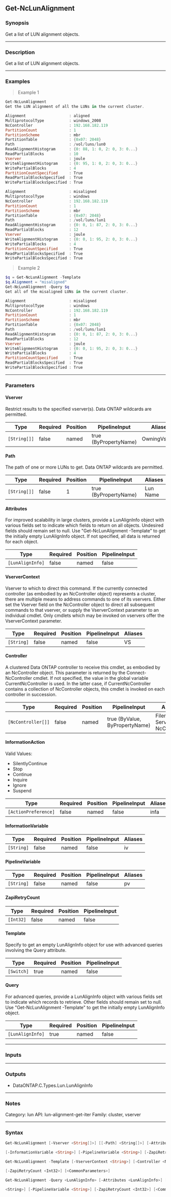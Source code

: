 Get-NcLunAlignment
------------------

### Synopsis
Get a list of LUN alignment objects.

---

### Description

Get a list of LUN alignment objects.

---

### Examples
> Example 1

```PowerShell
Get-NcLunAlignment
Get the LUN alignment of all the LUNs in the current cluster.

Alignment                   : aligned
MultiprotocolType           : windows_2008
NcController                : 192.168.182.119
PartitionCount              : 1
PartitionScheme             : mbr
PartitionTable              : {0x07: 2048}
Path                        : /vol/luns/lun0
ReadAlignmentHistogram      : {0: 88, 1: 0, 2: 0, 3: 0...}
ReadPartialBlocks           : 10
Vserver                     : joule
WriteAlignmentHistogram     : {0: 95, 1: 0, 2: 0, 3: 0...}
WritePartialBlocks          : 4
PartitionCountSpecified     : True
ReadPartialBlocksSpecified  : True
WritePartialBlocksSpecified : True

Alignment                   : misaligned
MultiprotocolType           : windows
NcController                : 192.168.182.119
PartitionCount              : 1
PartitionScheme             : mbr
PartitionTable              : {0x07: 2048}
Path                        : /vol/luns/lun1
ReadAlignmentHistogram      : {0: 0, 1: 87, 2: 0, 3: 0...}
ReadPartialBlocks           : 12
Vserver                     : joule
WriteAlignmentHistogram     : {0: 0, 1: 95, 2: 0, 3: 0...}
WritePartialBlocks          : 4
PartitionCountSpecified     : True
ReadPartialBlocksSpecified  : True
WritePartialBlocksSpecified : True

```
> Example 2

```PowerShell
$q = Get-NcLunAlignment -Template
$q.Alignment = "misaligned"
Get-NcLunAlignment -Query $q
Get all of the misaligned LUNs in the current cluster.

Alignment                   : misaligned
MultiprotocolType           : windows
NcController                : 192.168.182.119
PartitionCount              : 1
PartitionScheme             : mbr
PartitionTable              : {0x07: 2048}
Path                        : /vol/luns/lun1
ReadAlignmentHistogram      : {0: 0, 1: 87, 2: 0, 3: 0...}
ReadPartialBlocks           : 12
Vserver                     : joule
WriteAlignmentHistogram     : {0: 0, 1: 95, 2: 0, 3: 0...}
WritePartialBlocks          : 4
PartitionCountSpecified     : True
ReadPartialBlocksSpecified  : True
WritePartialBlocksSpecified : True

```

---

### Parameters
#### **Vserver**
Restrict results to the specified vserver(s).  Data ONTAP wildcards are permitted.

|Type        |Required|Position|PipelineInput        |Aliases      |
|------------|--------|--------|---------------------|-------------|
|`[String[]]`|false   |named   |true (ByPropertyName)|OwningVserver|

#### **Path**
The path of one or more LUNs to get.  Data ONTAP wildcards are permitted.

|Type        |Required|Position|PipelineInput        |Aliases     |
|------------|--------|--------|---------------------|------------|
|`[String[]]`|false   |1       |true (ByPropertyName)|Lun<br/>Name|

#### **Attributes**
For improved scalability in large clusters, provide a LunAlignInfo object with various fields set to indicate which fields to return on all objects.  Undesired fields should remain set to null.  Use "Get-NcLunAlignment -Template" to get the initially empty LunAlignInfo object.  If not specified, all data is returned for each object.

|Type            |Required|Position|PipelineInput|
|----------------|--------|--------|-------------|
|`[LunAlignInfo]`|false   |named   |false        |

#### **VserverContext**
Vserver to which to direct this command.  If the currently connected controller (as embodied by an NcController object) represents a cluster, there are multiple means to address commands to one of its vservers.  Either set the Vserver field on the NcController object to direct all subsequent commands to that vserver, or supply the VserverContext parameter to an individual cmdlet.  Only cmdlets which may be invoked on vservers offer the VserverContext parameter.

|Type      |Required|Position|PipelineInput|Aliases|
|----------|--------|--------|-------------|-------|
|`[String]`|false   |named   |false        |VS     |

#### **Controller**
A clustered Data ONTAP controller to receive this cmdlet, as embodied by an NcController object.  This parameter is returned by the Connect-NcController cmdlet.  If not specified, the value in the global variable CurrentNcController is used.  In the latter case, if CurrentNcController contains a collection of NcController objects, this cmdlet is invoked on each controller in succession.

|Type              |Required|Position|PipelineInput                 |Aliases                          |
|------------------|--------|--------|------------------------------|---------------------------------|
|`[NcController[]]`|false   |named   |true (ByValue, ByPropertyName)|Filer<br/>Server<br/>NcController|

#### **InformationAction**

Valid Values:

* SilentlyContinue
* Stop
* Continue
* Inquire
* Ignore
* Suspend

|Type                |Required|Position|PipelineInput|Aliases|
|--------------------|--------|--------|-------------|-------|
|`[ActionPreference]`|false   |named   |false        |infa   |

#### **InformationVariable**

|Type      |Required|Position|PipelineInput|Aliases|
|----------|--------|--------|-------------|-------|
|`[String]`|false   |named   |false        |iv     |

#### **PipelineVariable**

|Type      |Required|Position|PipelineInput|Aliases|
|----------|--------|--------|-------------|-------|
|`[String]`|false   |named   |false        |pv     |

#### **ZapiRetryCount**

|Type     |Required|Position|PipelineInput|
|---------|--------|--------|-------------|
|`[Int32]`|false   |named   |false        |

#### **Template**
Specify to get an empty LunAlignInfo object for use with advanced queries involving the Query attribute.

|Type      |Required|Position|PipelineInput|
|----------|--------|--------|-------------|
|`[Switch]`|true    |named   |false        |

#### **Query**
For advanced queries, provide a LunAlignInfo object with various fields set to indicate which records to retrieve.  Other fields should remain set to null.  Use "Get-NcLunAlignment -Template" to get the initially empty LunAlignInfo object.

|Type            |Required|Position|PipelineInput|
|----------------|--------|--------|-------------|
|`[LunAlignInfo]`|true    |named   |false        |

---

### Inputs

---

### Outputs
* DataONTAP.C.Types.Lun.LunAlignInfo

---

### Notes
Category: lun
API: lun-alignment-get-iter
Family: cluster, vserver

---

### Syntax
```PowerShell
Get-NcLunAlignment [-Vserver <String[]>] [[-Path] <String[]>] [-Attributes <LunAlignInfo>] [-VserverContext <String>] [-Controller <NcController[]>] [-InformationAction <ActionPreference>] 
```
```PowerShell
[-InformationVariable <String>] [-PipelineVariable <String>] [-ZapiRetryCount <Int32>] [<CommonParameters>]
```
```PowerShell
Get-NcLunAlignment -Template [-VserverContext <String>] [-Controller <NcController[]>] [-InformationAction <ActionPreference>] [-InformationVariable <String>] [-PipelineVariable <String>] 
```
```PowerShell
[-ZapiRetryCount <Int32>] [<CommonParameters>]
```
```PowerShell
Get-NcLunAlignment -Query <LunAlignInfo> [-Attributes <LunAlignInfo>] [-VserverContext <String>] [-Controller <NcController[]>] [-InformationAction <ActionPreference>] [-InformationVariable 
```
```PowerShell
<String>] [-PipelineVariable <String>] [-ZapiRetryCount <Int32>] [<CommonParameters>]
```
